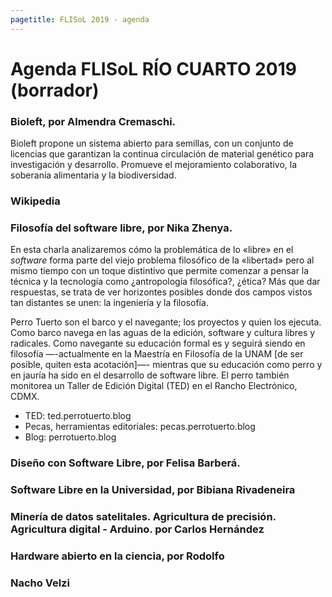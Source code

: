 ```yaml
---
pagetitle: FLISoL 2019 - agenda
---
```


# Agenda FLISoL RÍO CUARTO 2019 (borrador)

### Bioleft, por Almendra Cremaschi.
Bioleft propone un sistema abierto para semillas, con un conjunto de licencias que garantizan la continua circulación de material genético para investigación y desarrollo. Promueve el mejoramiento colaborativo, la soberanía alimentaria y la biodiversidad.

### Wikipedia

### Filosofía del software libre, por Nika Zhenya.
En esta charla analizaremos cómo la problemática de lo «libre» en el *software* forma parte del viejo problema filosófico de la «libertad» pero al mismo tiempo con un toque distintivo que permite comenzar a pensar la técnica y la tecnología como ¿antropología filosófica?, ¿ética? Más que dar respuestas, se trata de ver horizontes posibles donde dos campos vistos tan distantes se unen: la ingeniería y la filosofía.

Perro Tuerto son el barco y el navegante; los proyectos y quien los ejecuta. Como barco navega en las aguas de la edición, software y cultura libres y radicales. Como navegante su educación formal es y seguirá siendo en filosofía —-actualmente en la Maestría en Filosofía de la UNAM [de ser posible, quiten esta acotación]—- mientras que su educación como perro y en jauría ha sido en el desarrollo de software libre. El perro también monitorea un Taller de Edición Digital (TED) en el Rancho Electrónico, CDMX.

   - TED: ted.perrotuerto.blog
   - Pecas, herramientas editoriales: pecas.perrotuerto.blog
   - Blog: perrotuerto.blog

### Diseño con Software Libre, por Felisa Barberá.

### Software Libre en la Universidad, por Bibiana Rivadeneira

### Minería de datos satelitales. Agricultura de precisión. Agricultura digital - Arduino. por Carlos Hernández

### Hardware abierto en la ciencia, por Rodolfo

### Nacho Velzi
